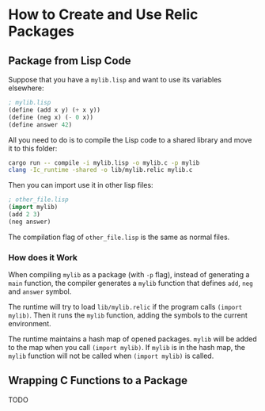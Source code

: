 # How to Create and Use Relic Packages

## Package from Lisp Code

Suppose that you have a `mylib.lisp` and want to use its variables elsewhere:
```lisp
; mylib.lisp
(define (add x y) (+ x y))
(define (neg x) (- 0 x))
(define answer 42)
```

All you need to do is to compile the Lisp code to a shared library and move it to this folder:
```sh
cargo run -- compile -i mylib.lisp -o mylib.c -p mylib
clang -Ic_runtime -shared -o lib/mylib.relic mylib.c
```

Then you can import use it in other lisp files:
```lisp
; other_file.lisp
(import mylib)
(add 2 3)
(neg answer)
```

The compilation flag of `other_file.lisp` is the same as normal files.

### How does it Work

When compiling `mylib` as a package (with `-p` flag), instead of generating a `main` function, the compiler generates a `mylib` function that defines `add`, `neg` and `answer` symbol.

The runtime will try to load `lib/mylib.relic` if the program calls `(import mylib)`. Then it runs the `mylib` function, adding the symbols to the current environment.

The runtime maintains a hash map of opened packages. `mylib` will be added to the map when you call `(import mylib)`. If `mylib` is in the hash map, the `mylib` function will not be called when `(import mylib)` is called.

## Wrapping C Functions to a Package

TODO
